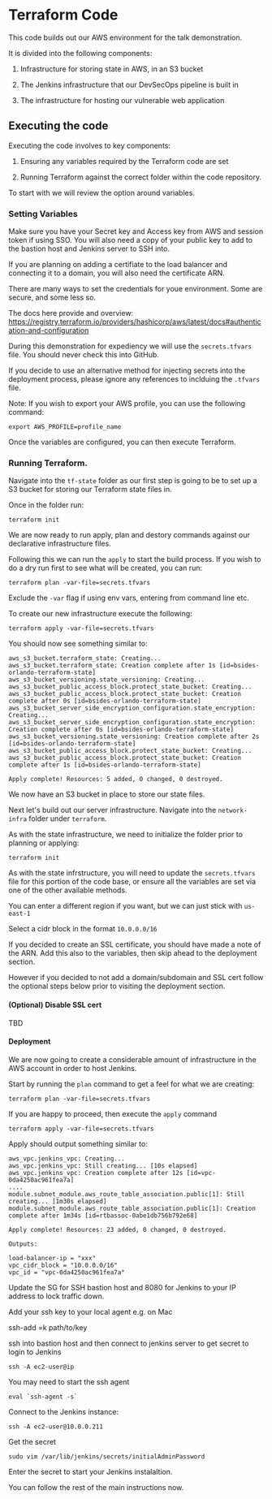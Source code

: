 # Terraform Code


This code builds out our AWS environment for the talk demonstration.

It is divided into the following components:

1. Infrastructure for storing state in AWS, in an S3 bucket

2. The Jenkins infrastructure that our DevSecOps pipeline is built in

3. The infrastructure for hosting our vulnerable web application 


## Executing the code 

Executing the code involves to key components:

1. Ensuring any variables required by the Terraform code are set

2. Running Terraform against the correct folder within the code repository.

To start with we will review the option around variables.


### Setting Variables

Make sure you have your Secret key and Access key from AWS and session token if using SSO. You will also need a copy of your public key to add to the bastion host and Jenkins server to SSH into.

If you are planning on adding a certifiate to the load balancer and connecting it to a domain, you will also need the certificate ARN.

There are many ways to set the credentials for youe environment. Some are secure, and some less so.

The docs here provide and overview: https://registry.terraform.io/providers/hashicorp/aws/latest/docs#authentication-and-configuration

During this demonstration for expediency we will use the `secrets.tfvars` file. You should never check this into GitHub.

If you decide to use an alternative method for injecting secrets into the deployment process, please ignore any references to inclduing the `.tfvars` file.

Note: If you wish to export your AWS profile, you can use the following command:

```
export AWS_PROFILE=profile_name
```

Once the variables are configured, you can then execute Terraform.


### Running Terraform.

Navigate into the `tf-state` folder as our first step is going to be to set up a S3 bucket for storing our Terraform state files in.

Once in the folder run:

```
terraform init
```

We are now ready to run apply, plan and destory commands against our declarative infrastructure files. 


Following this we can run the `apply` to start the build process. If you wish to do a dry run first to see what will be created, you can run:

```
terraform plan -var-file=secrets.tfvars
```

Exclude the `-var` flag if using env vars, entering from command line etc.

To create our new infrastructure execute the following:

```
terraform apply -var-file=secrets.tfvars
```

You should now see something similar to:

```
aws_s3_bucket.terraform_state: Creating...
aws_s3_bucket.terraform_state: Creation complete after 1s [id=bsides-orlando-terraform-state]
aws_s3_bucket_versioning.state_versioning: Creating...
aws_s3_bucket_public_access_block.protect_state_bucket: Creating...
aws_s3_bucket_public_access_block.protect_state_bucket: Creation complete after 0s [id=bsides-orlando-terraform-state]
aws_s3_bucket_server_side_encryption_configuration.state_encryption: Creating...
aws_s3_bucket_server_side_encryption_configuration.state_encryption: Creation complete after 0s [id=bsides-orlando-terraform-state]
aws_s3_bucket_versioning.state_versioning: Creation complete after 2s [id=bsides-orlando-terraform-state]
aws_s3_bucket_public_access_block.protect_state_bucket: Creating...
aws_s3_bucket_public_access_block.protect_state_bucket: Creation complete after 1s [id=bsides-orlando-terraform-state]

Apply complete! Resources: 5 added, 0 changed, 0 destroyed.
```

We now have an S3 bucket in place to store our state files.


Next let's build out our server infrastructure. Navigate into the `network-infra` folder under `terraform`.

As with the state infrastructure, we need to initialize the folder prior to planning or applying:

```
terraform init
```


As with the state infrstructure, you will need to update the `secrets.tfvars` file for this portion of the code base, or ensure all the variables are set via one of the other available methods. 

You can enter a different region if you want, but we can just stick with `us-east-1`

Select a cidr block in the format `10.0.0.0/16`


If you decided to create an SSL certificate, you should have made a note of the ARN. Add this also to the variables, then skip ahead to the deployment section.

However if you decided to not add a domain/subdomain and SSL cert follow the optional steps below prior to visiting the deployment section.

#### (Optional) Disable SSL cert

TBD


#### Deployment

We are now going to create a considerable amount of infrastructure in the AWS account in order to host Jenkins.


Start by running the `plan` command to get a feel for what we are creating:


```
terraform plan -var-file=secrets.tfvars
```

If you are happy to proceed, then execute the `apply` command

```
terraform apply -var-file=secrets.tfvars
```


Apply should output something similar to:

```
aws_vpc.jenkins_vpc: Creating...
aws_vpc.jenkins_vpc: Still creating... [10s elapsed]
aws_vpc.jenkins_vpc: Creation complete after 12s [id=vpc-0da4250ac961fea7a]
....
module.subnet_module.aws_route_table_association.public[1]: Still creating... [1m30s elapsed]
module.subnet_module.aws_route_table_association.public[1]: Creation complete after 1m34s [id=rtbassoc-0abe1db756b792e68]

Apply complete! Resources: 23 added, 0 changed, 0 destroyed.

Outputs:

load-balancer-ip = "xxx"
vpc_cidr_block = "10.0.0.0/16"
vpc_id = "vpc-0da4250ac961fea7a"
```

Update the SG for SSH bastion host and 8080 for Jenkins to your IP address to lock traffic down.


Add your ssh key to your local agent e.g. on Mac

ssh-add =k path/to/key


ssh into bastion host and then connect to jenkins server to get secret to login to Jenkins

```
ssh -A ec2-user@ip
```


You may need to start the ssh agent

```
eval `ssh-agent -s`
```

Connect to the Jenkins instance:

```
ssh -A ec2-user@10.0.0.211
```


Get the secret

```
sudo vim /var/lib/jenkins/secrets/initialAdminPassword
```


Enter the secret to start your Jenkins instalaltion.

You can follow the rest of the main instructions now.





